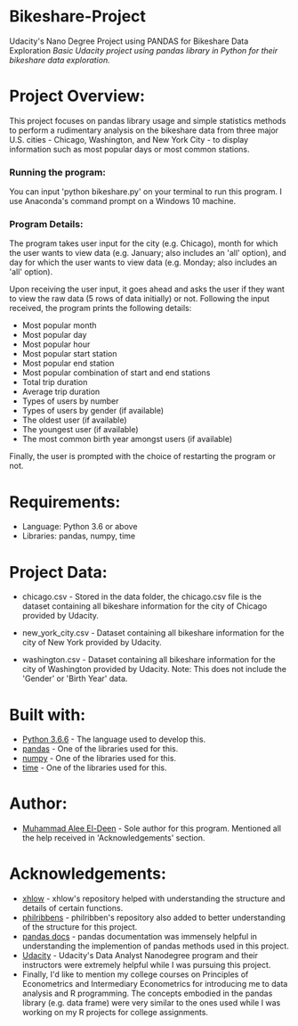 # Bikeshare-Project
Udacity's Nano Degree Project using PANDAS for Bikeshare Data Exploration
_Basic Udacity project using pandas library in Python for their bikeshare data exploration._

# Project Overview:

This project focuses on pandas library usage and simple statistics methods to perform a rudimentary analysis on the bikeshare data from three major U.S. cities - Chicago, Washington, and New York City - to display information such as most popular days or most common stations.

### Running the program:

You can input 'python bikeshare.py' on your terminal to run this program. I use Anaconda's command prompt on a Windows 10 machine.

### Program Details:

The program takes user input for the city (e.g. Chicago), month for which the user wants to view data (e.g. January; also includes an 'all' option), and day for which the user wants to view data (e.g. Monday; also includes an 'all' option).

Upon receiving the user input, it goes ahead and asks the user if they want to view the raw data (5 rows of data initially) or not. Following the input received, the program prints the following details:

* Most popular month
* Most popular day
* Most popular hour
* Most popular start station
* Most popular end station
* Most popular combination of start and end stations
* Total trip duration
* Average trip duration
* Types of users by number
* Types of users by gender (if available)
* The oldest user (if available)
* The youngest user (if available)
* The most common birth year amongst users (if available)

Finally, the user is prompted with the choice of restarting the program or not.

# Requirements:

* Language: Python 3.6 or above
* Libraries: pandas, numpy, time

# Project Data:

* chicago.csv - Stored in the data folder, the chicago.csv file is the dataset containing all bikeshare information for the city of Chicago provided by Udacity.

* new_york_city.csv - Dataset containing all bikeshare information for the city of New York provided by Udacity.

* washington.csv - Dataset containing all bikeshare information for the city of Washington provided by Udacity. Note: This does not include the 'Gender' or 'Birth Year' data.

# Built with:

* [Python 3.6.6](https://www.python.org/) - The language used to develop this.
* [pandas](https://pandas.pydata.org/) - One of the libraries used for this.
* [numpy](http://www.numpy.org/) - One of the libraries used for this.
* [time](https://docs.python.org/2/library/time.html) - One of the libraries used for this.

# Author:

 * [Muhammad Alee El-Deen](https://github.com/imhmdd) - Sole author for this program. Mentioned all the help received in 'Acknowledgements' section.
  
# Acknowledgements: 

* [xhlow](https://github.com/xhlow) - xhlow's repository helped with understanding the structure and details of certain functions.
* [philribbens](https://github.com/philribbens) - philribben's repository also added to better understanding of the structure for this project.
* [pandas docs](http://pandas.pydata.org/pandas-docs/stable/) - pandas documentation was immensely helpful in understanding the implemention of pandas methods used in this project.
* [Udacity](https://udacity.com) - Udacity's Data Analyst Nanodegree program and their instructors were extremely helpful while I was pursuing this project.
* Finally, I'd like to mention my college courses on Principles of Econometrics and Intermediary Econometrics for introducing me to data analysis and R programming. The concepts embodied in the pandas library (e.g. data frame) were very similar to the ones used while I was working on my R projects for college assignments.
